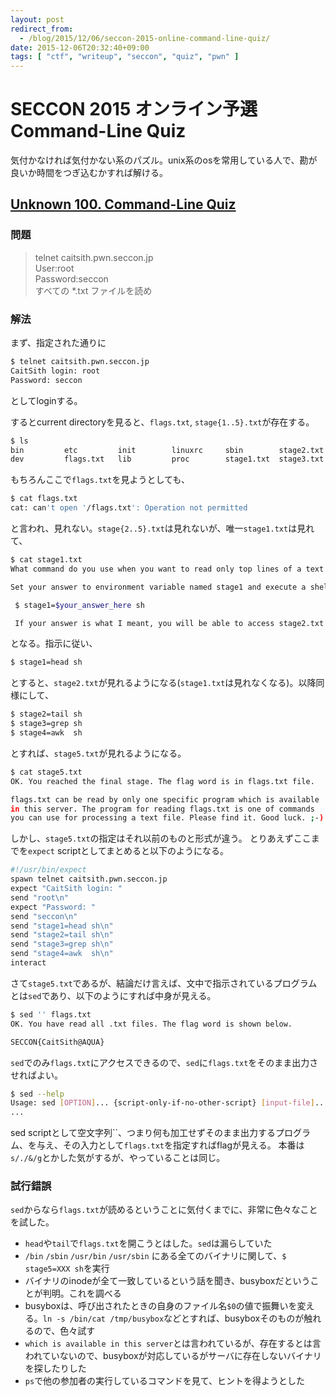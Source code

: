 ```yaml
---
layout: post
redirect_from:
  - /blog/2015/12/06/seccon-2015-online-command-line-quiz/
date: 2015-12-06T20:32:40+09:00
tags: [ "ctf", "writeup", "seccon", "quiz", "pwn" ]
---
```


# SECCON 2015 オンライン予選 Command-Line Quiz

気付かなければ気付かない系のパズル。unix系のosを常用している人で、勘が良いか時間をつぎ込むかすれば解ける。

<!-- more -->

## [Unknown 100. Command-Line Quiz](https://github.com/SECCON/SECCON2015_online_CTF/blob/master/Unknown/100_Command-Line%20Quiz/question.txt)

### 問題

>   telnet caitsith.pwn.seccon.jp  
>   User:root  
>   Password:seccon  
>   すべての \*.txt ファイルを読め

### 解法

まず、指定された通りに

``` sh
$ telnet caitsith.pwn.seccon.jp
CaitSith login: root
Password: seccon
```

としてloginする。

するとcurrent directoryを見ると、`flags.txt`, `stage{1..5}.txt`が存在する。

``` sh
$ ls
bin         etc         init        linuxrc     sbin        stage2.txt  stage4.txt  tmp
dev         flags.txt   lib         proc        stage1.txt  stage3.txt  stage5.txt  usr
```

もちろんここで`flags.txt`を見ようとしても、

``` sh
$ cat flags.txt
cat: can't open '/flags.txt': Operation not permitted
```

と言われ、見れない。`stage{2..5}.txt`は見れないが、唯一`stage1.txt`は見れて、

``` sh
$ cat stage1.txt
What command do you use when you want to read only top lines of a text file?

Set your answer to environment variable named stage1 and execute a shell.

 $ stage1=$your_answer_here sh

 If your answer is what I meant, you will be able to access stage2.txt file.
```

となる。指示に従い、

``` sh
$ stage1=head sh
```

とすると、`stage2.txt`が見れるようになる(`stage1.txt`は見れなくなる)。以降同様にして、

``` sh
$ stage2=tail sh
$ stage3=grep sh
$ stage4=awk  sh
```

とすれば、`stage5.txt`が見れるようになる。

``` sh
$ cat stage5.txt 
OK. You reached the final stage. The flag word is in flags.txt file.

flags.txt can be read by only one specific program which is available
in this server. The program for reading flags.txt is one of commands
you can use for processing a text file. Please find it. Good luck. ;-)
```

しかし、`stage5.txt`の指定はそれ以前のものと形式が違う。
とりあえずここまでを`expect` scriptとしてまとめると以下のようになる。

``` sh
#!/usr/bin/expect
spawn telnet caitsith.pwn.seccon.jp
expect "CaitSith login: "
send "root\n"
expect "Password: "
send "seccon\n"
send "stage1=head sh\n"
send "stage2=tail sh\n"
send "stage3=grep sh\n"
send "stage4=awk  sh\n"
interact
```

さて`stage5.txt`であるが、結論だけ言えば、文中で指示されているプログラムとは`sed`であり、以下のようにすれば中身が見える。

``` sh
$ sed '' flags.txt
OK. You have read all .txt files. The flag word is shown below.

SECCON{CaitSith@AQUA}
```

`sed`でのみ`flags.txt`にアクセスできるので、`sed`に`flags.txt`をそのまま出力させればよい。

``` sh
$ sed --help
Usage: sed [OPTION]... {script-only-if-no-other-script} [input-file]...
...
```

sed scriptとして空文字列``、つまり何も加工せずそのまま出力するプログラム、を与え、その入力として`flags.txt`を指定すればflagが見える。
本番は`s/./&/g`とかした気がするが、やっていることは同じ。

### 試行錯誤

`sed`からなら`flags.txt`が読めるということに気付くまでに、非常に色々なことを試した。

-   `head`や`tail`で`flags.txt`を開こうとはした。`sed`は漏らしていた
-   `/bin` `/sbin` `/usr/bin` `/usr/sbin` にある全てのバイナリに関して、`$ stage5=XXX sh`を実行
-   バイナリのinodeが全て一致しているという話を聞き、busyboxだということが判明。これを調べる
-   busyboxは、呼び出されたときの自身のファイル名`$0`の値で振舞いを変える。`ln -s /bin/cat /tmp/busybox`などとすれば、busyboxそのものが触れるので、色々試す
-   `which is available in this server`とは言われているが、存在するとは言われていないので、busyboxが対応しているがサーバに存在しないバイナリを探したりした
-   `ps`で他の参加者の実行しているコマンドを見て、ヒントを得ようとした
